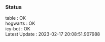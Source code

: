 ### Status


table : OK  
hogwarts : OK  
icy-bot : OK  
Latest Update : 2023-02-17 20:08:51.907988
